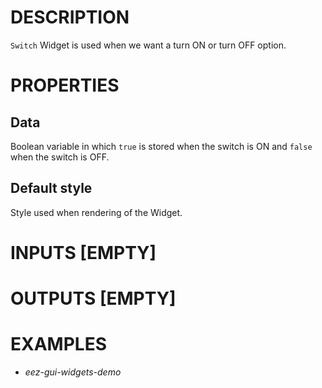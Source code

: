 # DESCRIPTION

`Switch` Widget is used when we want a turn ON or turn OFF option.

# PROPERTIES

## Data

Boolean variable in which `true` is stored when the switch is ON and `false` when the switch is OFF.

## Default style

Style used when rendering of the Widget.

# INPUTS [EMPTY]

# OUTPUTS [EMPTY]

# EXAMPLES

* _eez-gui-widgets-demo_
